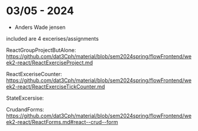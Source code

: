 # 03/05 - 2024
- Anders Wade jensen

included are 4 excerises/assignments

ReactGroupProjectButAlone:
https://github.com/dat3Cph/material/blob/sem2024spring/flowFrontend/week2-react/ReactExerciseProject.md

ReactExceriseCounter:
https://github.com/dat3Cph/material/blob/sem2024spring/flowFrontend/week2-react/ReactExerciseTickCounter.md


StateExcersise:



CrudandForms:
https://github.com/dat3Cph/material/blob/sem2024spring/flowFrontend/week2-react/ReactForms.md#react--crud--form
